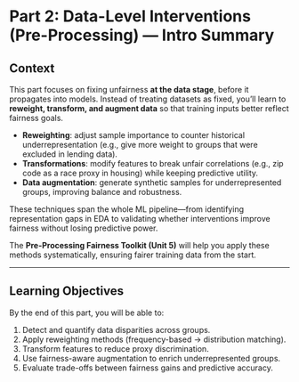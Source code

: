 # Part 2: Data-Level Interventions (Pre-Processing) — Intro Summary

## Context  
This part focuses on fixing unfairness **at the data stage**, before it propagates into models. Instead of treating datasets as fixed, you’ll learn to **reweight, transform, and augment data** so that training inputs better reflect fairness goals.  

- **Reweighting**: adjust sample importance to counter historical underrepresentation (e.g., give more weight to groups that were excluded in lending data).  
- **Transformations**: modify features to break unfair correlations (e.g., zip code as a race proxy in housing) while keeping predictive utility.  
- **Data augmentation**: generate synthetic samples for underrepresented groups, improving balance and robustness.  

These techniques span the whole ML pipeline—from identifying representation gaps in EDA to validating whether interventions improve fairness without losing predictive power.  

The **Pre-Processing Fairness Toolkit (Unit 5)** will help you apply these methods systematically, ensuring fairer training data from the start.  

---

## Learning Objectives  
By the end of this part, you will be able to:  

1. Detect and quantify data disparities across groups.  
2. Apply reweighting methods (frequency-based → distribution matching).  
3. Transform features to reduce proxy discrimination.  
4. Use fairness-aware augmentation to enrich underrepresented groups.  
5. Evaluate trade-offs between fairness gains and predictive accuracy.  
